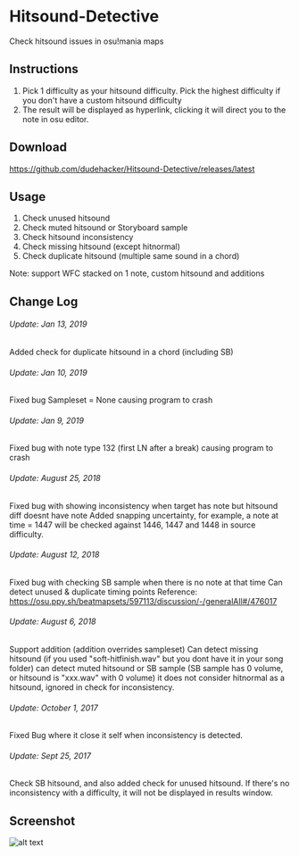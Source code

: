 # Hitsound-Detective
Check hitsound issues in osu!mania maps


## Instructions

1. Pick 1 difficulty as your hitsound difficulty. Pick the highest difficulty if you don't have a custom hitsound difficulty
2. The result will be displayed as hyperlink, clicking it will direct you to the note in osu editor. 

## Download
https://github.com/dudehacker/Hitsound-Detective/releases/latest

## Usage
1. Check unused hitsound
2. Check muted hitsound or Storyboard sample
3. Check hitsound inconsistency
4. Check missing hitsound (except hitnormal)
5. Check duplicate hitsound (multiple same sound in a chord)

Note: support WFC stacked on 1 note, custom hitsound and additions

## Change Log

###### Update: Jan 13, 2019
Added check for duplicate hitsound in a chord (including SB)

###### Update: Jan 10, 2019
Fixed bug Sampleset = None causing program to crash

###### Update: Jan 9, 2019
Fixed bug with note type 132 (first LN after a break) causing program to crash

###### Update: August 25, 2018
Fixed bug with showing inconsistency when target has note but hitsound diff doesnt have note
Added snapping uncertainty, for example, a note at time = 1447 will be checked against 1446, 1447 and 1448 in source difficulty.

###### Update: August 12, 2018
Fixed bug with checking SB sample when there is no note at that time
Can detect unused & duplicate timing points
Reference: https://osu.ppy.sh/beatmapsets/597113/discussion/-/generalAll#/476017

###### Update: August 6, 2018
Support addition (addition overrides sampleset)
Can detect missing hitsound (if you used "soft-hitfinish.wav" but you dont have it in your song folder)
can detect muted hitsound or SB sample (SB sample has 0 volume, or hitsound is "xxx.wav" with 0 volume)
it does not consider hitnormal as a hitsound, ignored in check for inconsistency.

###### Update: October 1, 2017
Fixed Bug where it close it self when inconsistency is detected.

###### Update: Sept 25, 2017
Check SB hitsound, and also added check for unused hitsound.
If there's no inconsistency with a difficulty, it will not be displayed in results window.


## Screenshot
![alt text](http://i.imgur.com/0j2en9y.jpg)


